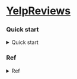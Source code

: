 # [YelpReviews](https://www.kaggle.com/yelp-dataset/yelp-dataset)

### Quick start
<details>
<summary>Quick start</summary>

```bash
# STEP 1) db migration 
$ alembic init --template generic ddl
# update db creds
$ nano +18 alembic.ini
# upgrade 
$ alembic upgrade head

# STEP 2) Download / transform data
# via kaggle 
$ bash script/download_all_json.sh 
# json -> csv 
$ bash script/transform_all_json_2_csv.sh 

# STEP 3) dump data into mysql 
# dev 

# STEP 4) spark etl
docker build spark/. -t spark_env
# access spark shell 
#docker run --mount type=bind,source="$(pwd)"/.,target=/YelpReviews -it <container_id>  bash
# run etl via spark-submit
docker run --mount type=bind,source="$(pwd)"/.,target=/YelpReviews -it <container_id>  /bin/bash -c 'cd ../../YelpReviews && spark-submit etl/etl_digest_business.py'
```
</details>


### Ref
<details>
<summary>Ref</summary>

- Yelp dataset 
	- https://www.kaggle.com/yelp-dataset/yelp-dataset
	- https://www.yelp.com/dataset/documentation/main
	- https://github.com/Yelp/dataset-examples
- Superset connect to s3 transformed athena
	- https://dev.classmethod.jp/cloud/aws/query-and-visualize-data-from-amazon-athena-with-superset/
	- https://medium.com/payscale-tech/how-to-get-apache-superset-to-connect-to-athena-6d9b56bec7fb
- alembic mysql migration 
	 - https://michaelheap.com/alembic-python-migrations-quick-start/
- Redash docker
	- https://github.com/kakakakakku/redash-hands-on
</details>